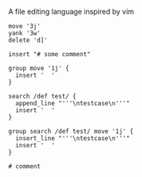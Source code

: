 
A file editing language inspired by vim

```
move '3j'
yank '3w'
delete 'd]'

insert "# some comment"

group move '1j' {
  insert '  '
}

search /def test/ {
  append_line "'''\ntestcase\n'''"
  insert '  '
}

group search /def test/ move '1j' {
  insert_line "'''\ntestcase\n'''"
  insert '  '
}

# comment
```




